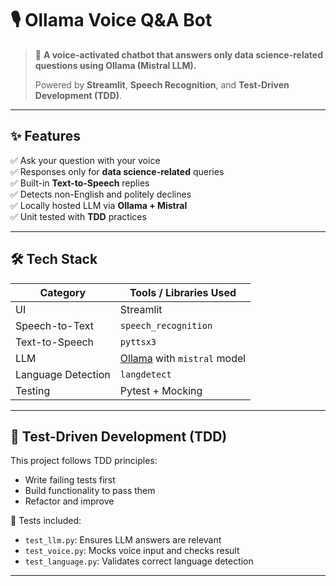 # 🎙️ Ollama Voice Q&A Bot

> 🎯 **A voice-activated chatbot that answers only data science-related questions using Ollama (Mistral LLM).**
>
> Powered by **Streamlit**, **Speech Recognition**, and **Test-Driven Development (TDD)**.

---

## ✨ Features

✅ Ask your question with your voice  
✅ Responses only for **data science-related** queries  
✅ Built-in **Text-to-Speech** replies  
✅ Detects non-English and politely declines  
✅ Locally hosted LLM via **Ollama + Mistral**  
✅ Unit tested with **TDD** practices

---

## 🛠️ Tech Stack

| Category           | Tools / Libraries Used                            |
|-------------------|---------------------------------------------------|
| UI                | Streamlit                                         |
| Speech-to-Text    | `speech_recognition`                              |
| Text-to-Speech    | `pyttsx3`                                         |
| LLM               | [Ollama](https://ollama.com) with `mistral` model |
| Language Detection| `langdetect`                                      |
| Testing           | Pytest + Mocking                                  |

---

## 🧪 Test-Driven Development (TDD)

This project follows TDD principles:
- Write failing tests first
- Build functionality to pass them
- Refactor and improve

📁 Tests included:
- `test_llm.py`: Ensures LLM answers are relevant
- `test_voice.py`: Mocks voice input and checks result
- `test_language.py`: Validates correct language detection

---
